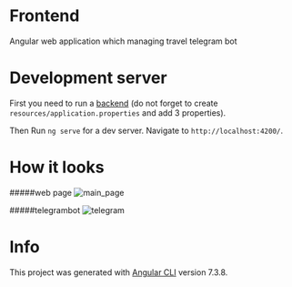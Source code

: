 # Frontend 

Angular web application which managing travel telegram bot

# Development server

First you need to run a [backend](https://github.com/RSTq1337/backForBot) (do not forget to create `resources/application.properties` and add 3 properties). 

Then Run `ng serve` for a dev server. Navigate to `http://localhost:4200/`.

# How it looks
#####web page
![main_page](https://res.cloudinary.com/summerproject/image/upload/v1599781180/gitHubREAD.me/%D0%BF%D0%B5%D1%80%D0%B2%D1%8B%D0%B9%D0%A1%D0%9A%D0%A0%D0%98%D0%9D_r1mdee.png)


#####telegrambot
![telegram](https://res.cloudinary.com/summerproject/image/upload/v1599780992/gitHubREAD.me/%D1%82%D1%80%D0%B5%D1%82%D0%B8%D0%B9%D0%A1%D0%9A%D0%A0%D0%98%D0%9D_ah6luo.png)
# Info
This project was generated with [Angular CLI](https://github.com/angular/angular-cli) version 7.3.8.
